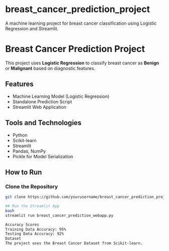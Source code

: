 # breast_cancer_prediction_project
A machine learning project for breast cancer classification using Logistic Regression and Streamlit.

# Breast Cancer Prediction Project

This project uses **Logistic Regression** to classify breast cancer as **Benign** or **Malignant** based on diagnostic features.

## Features
- Machine Learning Model (Logistic Regression)
- Standalone Prediction Script
- Streamlit Web Application

## Tools and Technologies
- Python
- Scikit-learn
- Streamlit
- Pandas, NumPy
- Pickle for Model Serialization

## How to Run

### Clone the Repository
```bash
git clone https://github.com/yourusername/breast_cancer_prediction_project.git

## Run the Streamlit App
bash
streamlit run breast_cancer_prediction_webapp.py

Accuracy Scores
Training Data Accuracy: 95%
Testing Data Accuracy: 92%
Dataset
The project uses the Breast Cancer Dataset from Scikit-learn.
